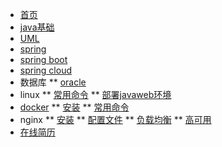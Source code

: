 * [首页](README.md)
* [java基础](java.md)
* [UML](uml/类图.md)
* [spring](java.md)
* [spring boot](java.md)
* [spring cloud](java.md)
* 数据库
** [oracle](db/oracle.md)
* linux
** [常用命令](linux/常用命令.md)
** [部署javaweb环境](linux/部署javaweb环境)
* [docker](docker/介绍.md)
** [安装](docker/安装.md)
** [常用命令](docker/常用命令.md)
* nginx
** [安装](nginx/安装.md)
** [配置文件](nginx/配置文件.md)
** [负载均衡](nginx/负载均衡.md)
** [高可用](nginx/高可用.md)
* [在线简历](cv/cv.md)
